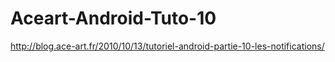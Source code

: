 Aceart-Android-Tuto-10
======================

http://blog.ace-art.fr/2010/10/13/tutoriel-android-partie-10-les-notifications/
